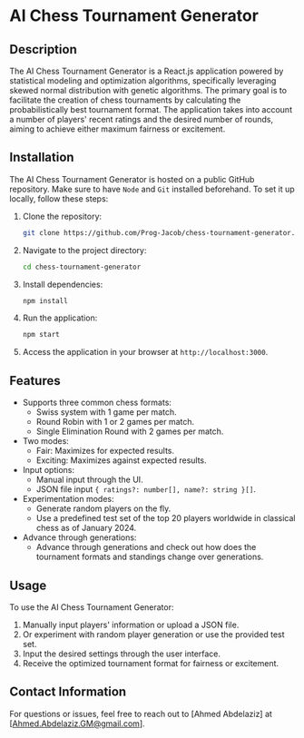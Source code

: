 # AI Chess Tournament Generator

## Description

The AI Chess Tournament Generator is a React.js application powered by statistical modeling and optimization algorithms, specifically leveraging skewed normal distribution with genetic algorithms. The primary goal is to facilitate the creation of chess tournaments by calculating the probabilistically best tournament format. The application takes into account a number of players' recent ratings and the desired number of rounds, aiming to achieve either maximum fairness or excitement.

## Installation

The AI Chess Tournament Generator is hosted on a public GitHub repository. Make sure to have `Node` and `Git` installed beforehand. To set it up locally, follow these steps:

1. Clone the repository:

    ```bash
    git clone https://github.com/Prog-Jacob/chess-tournament-generator.git
    ```

2. Navigate to the project directory:

    ```bash
    cd chess-tournament-generator
    ```

3. Install dependencies:

    ```bash
    npm install
    ```

4. Run the application:

    ```bash
    npm start
    ```

5. Access the application in your browser at `http://localhost:3000`.

## Features

-   Supports three common chess formats:
    -   Swiss system with 1 game per match.
    -   Round Robin with 1 or 2 games per match.
    -   Single Elimination Round with 2 games per match.
-   Two modes:
    -   Fair: Maximizes for expected results.
    -   Exciting: Maximizes against expected results.
-   Input options:
    -   Manual input through the UI.
    -   JSON file input `{ ratings?: number[], name?: string }[]`.
-   Experimentation modes:
    -   Generate random players on the fly.
    -   Use a predefined test set of the top 20 players worldwide in classical chess as of January 2024.
-   Advance through generations:
    -   Advance through generations and check out how does the tournament formats and standings change over generations.

## Usage

To use the AI Chess Tournament Generator:

1. Manually input players' information or upload a JSON file.
1. Or experiment with random player generation or use the provided test set.
1. Input the desired settings through the user interface.
1. Receive the optimized tournament format for fairness or excitement.

## Contact Information

For questions or issues, feel free to reach out to [Ahmed Abdelaziz] at [Ahmed.Abdelaziz.GM@gmail.com].
